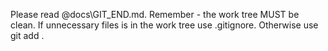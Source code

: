 Please read @docs\GIT_END.md. Remember - the work tree MUST be clean. If unnecessary files is in the work tree use .gitignore. Otherwise use git add . 